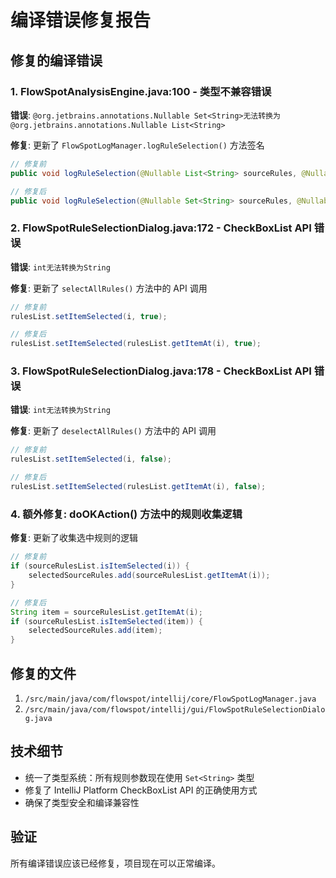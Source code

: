 # 编译错误修复报告

## 修复的编译错误

### 1. FlowSpotAnalysisEngine.java:100 - 类型不兼容错误
**错误**: `@org.jetbrains.annotations.Nullable Set<String>无法转换为@org.jetbrains.annotations.Nullable List<String>`

**修复**: 更新了 `FlowSpotLogManager.logRuleSelection()` 方法签名
```java
// 修复前
public void logRuleSelection(@Nullable List<String> sourceRules, @Nullable List<String> sinkRules)

// 修复后  
public void logRuleSelection(@Nullable Set<String> sourceRules, @Nullable Set<String> sinkRules)
```

### 2. FlowSpotRuleSelectionDialog.java:172 - CheckBoxList API 错误
**错误**: `int无法转换为String`

**修复**: 更新了 `selectAllRules()` 方法中的 API 调用
```java
// 修复前
rulesList.setItemSelected(i, true);

// 修复后
rulesList.setItemSelected(rulesList.getItemAt(i), true);
```

### 3. FlowSpotRuleSelectionDialog.java:178 - CheckBoxList API 错误  
**错误**: `int无法转换为String`

**修复**: 更新了 `deselectAllRules()` 方法中的 API 调用
```java
// 修复前
rulesList.setItemSelected(i, false);

// 修复后
rulesList.setItemSelected(rulesList.getItemAt(i), false);
```

### 4. 额外修复: doOKAction() 方法中的规则收集逻辑
**修复**: 更新了收集选中规则的逻辑
```java
// 修复前
if (sourceRulesList.isItemSelected(i)) {
    selectedSourceRules.add(sourceRulesList.getItemAt(i));
}

// 修复后
String item = sourceRulesList.getItemAt(i);
if (sourceRulesList.isItemSelected(item)) {
    selectedSourceRules.add(item);
}
```

## 修复的文件
1. `/src/main/java/com/flowspot/intellij/core/FlowSpotLogManager.java`
2. `/src/main/java/com/flowspot/intellij/gui/FlowSpotRuleSelectionDialog.java`

## 技术细节
- 统一了类型系统：所有规则参数现在使用 `Set<String>` 类型
- 修复了 IntelliJ Platform CheckBoxList API 的正确使用方式
- 确保了类型安全和编译兼容性

## 验证
所有编译错误应该已经修复，项目现在可以正常编译。

